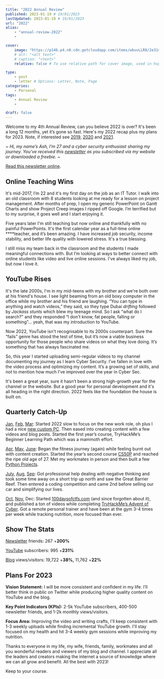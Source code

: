 ```yaml
---
title: "2022 Annual Review"
published: 2023-01-19 # 19/01/2023 
lastUpdated: 2023-01-19 # 19/01/2023 
url: "2022"
alias:
    - "annual-review-2022" 
    - 

cover:
    image: "https://p146.p4.n0.cdn.getcloudapp.com/items/wbuvLLR8/2e314d37-231c-482d-b7c9-5852205962d0.jpeg?v=13fffdea8807d1d735087f8f03aec316"
    # alt: "<alt text>"
    # caption: "<text>"
    relative: false # To use relative path for cover image, used in hugo Page-bundles 

type: 
    - post
    - letter # Options: Letter, Note, Page
categories:
    - Personal
tags:
    - Annual Review
    - 

draft: false
---
```


Welcome to my 4th Annual Review, can you believe 2022 is over? It's been a long 12 months, yet it’s gone so fast. Here's my 2022 recap plus my plans for 2023. Note, if interested see [2019](https://mrash.co/2019-in-review/), [2020](https://mrash.co/yearly-review-2020/) and [2021](https://mrash.co/2021-review-2022-plan/).

~ *Hi, my name’s Ash, I’m 27 and a cyber security enthusiast sharing my journey. You’ve received this [newsletter](https://mrash.co/newsletters) as you subscribed via my website or downloaded a freebie. ~*

[Read this newsletter online](https://mrash.co/letter/annual-review-2022/).

## Online Teaching Wins

It's mid-2017, I’m 22 and it's my first day on the job as an IT Tutor. I walk into an old classroom with 8 students looking at me ready for a lesson on project management. After months of prep, I open my generic PowerPoint on Gantt Charts and show Project Creep images I ripped off Google. I’m terrified but to my surprise, it goes well and I start enjoying it.

Five years later I'm still teaching but now online and thankfully with no painful PowerPoints. It's the first calendar year as a full-time online ****teacher, and it’s been amazing. I have increased job security, income stability, and better life quality with lowered stress. It's a true blessing.

I still miss my team back in the classroom and the students I made meaningful connections with. But I’m looking at ways to better connect with online students like video and live online sessions. I've always liked my job, but now I love it.

## YouTube Rises

It's the late 2000s, I'm in my mid-teens with my brother and we're both over at his friend's house. I see light beaming from an old boxy computer in the office while my brother and his friend are laughing. “You can type in anything and watch videos,” they said, so they type Dubai *drifting* followed by *Jackass stunts* which blew my teenage mind. So I ask “what do I search?” and they responded “I don't know, fat people, falling or something”… yeah, that was my introduction to YouTube.

Now 2022, YouTube isn't recognisable to its 2000s counterpart. Sure the “fails” genre has stood the test of time, but it’s now a viable business opportunity for those people who share videos on what they love doing. It’s something that has always fascinated me.

So, this year I started uploading semi-regular videos to my channel documenting my journey as I learn Cyber Security. I’ve fallen in love with the video process and optimizing my content. It’s a growing set of skills, and not to mention how much I’ve improved over the year in Cyber Sec.

It's been a great year, sure it hasn’t been a strong high-growth year for the channel or the website. But a good year for personal development and it's all heading in the right direction. 2022 feels like the foundation the house is built on.

## Quarterly Catch-Up

[Jan](https://mrash.co/letter/healthy-home-work-life-jan-22/), [Feb](https://mrash.co/letter/put-yourself-out-feb-22/), [Mar](https://mrash.co/letter/scammed-mar-22/): Started 2022 slow to focus on the new work role, oh plus I had a nice [new custom PC](https://mrash.co/how-to-build-a-pc-2022/). Then eased into creating content with a few videos and blog posts. Started the first year’s course, TryHackMe’s Beginner Learning Path which was a mammoth effort.

[Apr](https://mrash.co/letter/lazy-n-lost-april-22/), [May](https://mrash.co/letter/dilemma-may-22/), [June](https://mrash.co/letter/check-in-june-22/): Began the fitness journey (again) while feeling burnt out with content creation. Started the year’s second course [CS50P](https://mrash.co/cs50-python-problem-set-guide/) and reached the ripe old age of 27. Met my workmates in person and then built a few [Python Projects](https://mrash.co/?s=python+projects).

[July](https://mrash.co/letter/get-help-july-22/), [Aug](https://mrash.co/letter/afk-aug-22/), [Sep](https://mrash.co/letter/i-won-sep-22/): Got professional help dealing with negative thinking and took some time away on a short trip up north and saw the Great Barrier Reef. Then entered a coding competition and came 2nd before selling our car and simplifying our lives.

[Oct](https://mrash.co/letter/learn-cybersec-oct-22/), [Nov](https://mrash.co/letter/biz-plan-nov-22/), Dec: Started [100daysofctfs.com](https://100daysofctfs.com/) (and since forgotten about it), and published a ton of videos while completing [TryHackMe’s Advent of Cyber](https://youtube.com/playlist?list=PLGR72TW7SUVrLm8EL-RGhufHB6lqostsA). Got a remote personal trainer and have been at the gym 3-4 times per week while tracking nutrition, more focused than ever. 

## Show The Stats

[Newsletter](https://mrash.co/newsletters) friends: 267 +**200%**

[YouTube](https://youtube.com/mrashleyball) subscribers: 995 +**231%**

[Blog](https://mrashleyball.com/blog/) views/visitors: 19,722 +**38%,** 11,762 +**22%**

## Plans For 2023

**Vision Statement:** I will be more consistent and confident in my life. I’ll better think in public on Twitter while producing higher quality content on YouTube and the blog.

**Key Point Indicators (KPIs):** 2-5k YouTube subscribers, 400-500 newsletter friends, and 1-2k monthly views/visitors.

**Focus Area:** Improving the video and writing crafts, I'll keep consistent with 1-3 weekly uploads while finding incremental YouTube growth. I'll stay focused on my health and hit 3-4 weekly gym sessions while improving my nutrition.

Thanks to everyone in my life, my wife, friends, family, workmates and all you wonderful readers and viewers of my blog and channel. I appreciate all the leaders and creators making the internet a source of knowledge where we can all grow and benefit. All the best with 2023!

Keep to your course.
